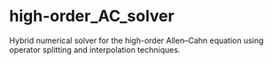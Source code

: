 # high-order_AC_solver
Hybrid numerical solver for the high-order Allen–Cahn equation using operator splitting and interpolation techniques.
